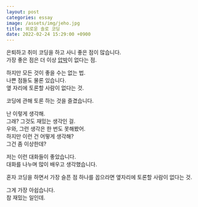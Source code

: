 ```yaml
---
layout: post
categories: essay
image: /assets/img/jeho.jpg
title: 외로운 솔로 코딩
date: 2022-02-24 15:29:00 +0900
---
```


은퇴하고 취미 코딩을 하고 사니 좋은 점이 많습니다.  
가장 좋은 점은 더 이상 [압박](/essay/2021/10/21/일정을-잘-산정하지-못하는-개발자.html)이 없다는 점.

하지만 모든 것이 좋을 수는 없는 법.  
나쁜 점들도 물론 있습니다.  
옆 자리에 토론할 사람이 없다는 것.

코딩에 관해 토론 하는 것을 즐겼습니다.

난 이렇게 생각해.  
그래? 그것도 재밌는 생각인 걸.  
우와, 그런 생각은 한 번도 못해봤어.  
하지만 이런 건 어떻게 생각해?  
그건 좀 이상한데?

저는 이런 대화들이 좋았습니다.  
대화를 나누며 많이 배우고 생각했습니다.

혼자 코딩을 하면서 가장 슬픈 점 하나를 꼽으라면 옆자리에 토론할 사람이 없다는 것.

그게 가장 아쉽습니다.  
참 재밌는 일인데.